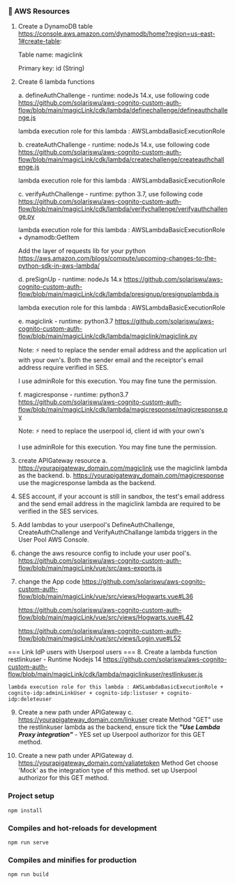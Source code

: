 ### :bread: AWS Resources 
1. Create a DynamoDB table
https://console.aws.amazon.com/dynamodb/home?region=us-east-1#create-table:

    Table name: magiclink
    
    Primary key: id (String)

2. Create 6 lambda functions

    a. defineAuthChallenge - runtime: nodeJs 14.x, use following code
    https://github.com/solariswu/aws-cognito-custom-auth-flow/blob/main/magicLink/cdk/lambda/definechallenge/defineauthchallenge.js

    lambda execution role for this lambda : AWSLambdaBasicExecutionRole

    b. createAuthChallenge - runtime: nodeJs 14.x, use following code
    https://github.com/solariswu/aws-cognito-custom-auth-flow/blob/main/magicLink/cdk/lambda/createchallenge/createauthchallenge.js

    lambda execution role for this lambda : AWSLambdaBasicExecutionRole

    c. verifyAuthChallenge - runtime: python 3.7, use following code
    https://github.com/solariswu/aws-cognito-custom-auth-flow/blob/main/magicLink/cdk/lambda/verifychallenge/verifyauthchallenge.py

    lambda execution role for this lambda : AWSLambdaBasicExecutionRole + dynamodb:GetItem

    Add the layer of requests lib for your python
    https://aws.amazon.com/blogs/compute/upcoming-changes-to-the-python-sdk-in-aws-lambda/


    d. preSignUp - runtime: nodeJs 14.x
    https://github.com/solariswu/aws-cognito-custom-auth-flow/blob/main/magicLink/cdk/lambda/presignup/presignuplambda.js

    lambda execution role for this lambda : AWSLambdaBasicExecutionRole

    e. magiclink - runtime: python3.7
    https://github.com/solariswu/aws-cognito-custom-auth-flow/blob/main/magicLink/cdk/lambda/magiclink/magiclink.py

    Note: :zap: need to replace the sender email address and the application url with your own's.
    Both the sender email and the receiptor's email address require verified in SES. 

    I use adminRole for this execution. You may fine tune the permission. 

    f. magicresponse - runtime: python3.7
    https://github.com/solariswu/aws-cognito-custom-auth-flow/blob/main/magicLink/cdk/lambda/magicresponse/magicresponse.py

    Note: :zap: need to replace the userpool id, client id with your own's
    
    I use adminRole for this execution. You may fine tune the permission. 


3. create APIGateway resource
    a. https://yourapigateway_domain.com/magiclink
    use the magiclink lambda as the backend. 
    b. https://yourapigateway_domain.com/magicresponse
    use the magicresponse lambda as the backend. 

4. SES account, if your account is still in sandbox, the test's email address and the send email address in the magiclink lambda are required to be verified in the SES services. 

5. Add lambdas to your userpool's DefineAuthChallenge, CreateAuthChallenge and VerifyAuthChallange lambda triggers in the User Pool AWS Console. 

6. change the aws resource config to include your user pool's. 
    https://github.com/solariswu/aws-cognito-custom-auth-flow/blob/main/magicLink/vue/src/aws-exports.js

7. change the App code
    https://github.com/solariswu/aws-cognito-custom-auth-flow/blob/main/magicLink/vue/src/views/Hogwarts.vue#L36

    https://github.com/solariswu/aws-cognito-custom-auth-flow/blob/main/magicLink/vue/src/views/Hogwarts.vue#L42

    https://github.com/solariswu/aws-cognito-custom-auth-flow/blob/main/magicLink/vue/src/views/Login.vue#L52

=== Link IdP users with Userpool users ===
8. Create a lambda function restlinkuser - Runtime Nodejs 14
    https://github.com/solariswu/aws-cognito-custom-auth-flow/blob/main/magicLink/cdk/lambda/magiclinkuser/restlinkuser.js    

    lambda execution role for this lambda : AWSLambdaBasicExecutionRole + cognito-idp:adminLinkUser + cognito-idp:listuser + cognito-idp:deleteuser

9. Create a new path under APIGateway 
    c. https://yourapigateway_domain.com/linkuser
    create Method "GET"
    use the restlinkuser lambda as the backend, ensure tick the ***"Use Lambda Proxy integration"*** - YES
    set up Userpool authorizor for this GET method. 

10. Create a new path under APIGateway
    d. https://yourapigateway_domain.com/valiatetoken
    Method Get
    choose 'Mock' as the integration type of this method.
    set up Userpool authorizor for this GET method.
 

### Project setup
```
npm install
```
### Compiles and hot-reloads for development
```
npm run serve
```

### Compiles and minifies for production
```
npm run build
```
